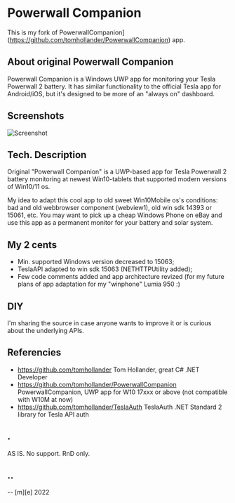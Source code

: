 # Powerwall Companion

This is my fork of PowerwallCompanion](https://github.com/tomhollander/PowerwallCompanion) app.

## About original Powerwall Companion
Powerwall Companion is a Windows UWP app for monitoring your Tesla Powerwall 2 battery. 
It has similar functionality to the official Tesla app for Android/iOS, but it's designed to be 
more of an "always on" dashboard. 

## Screenshots

![Screenshot](https://store-images.s-microsoft.com/image/apps.54033.14000336484942127.f545d0a4-400d-4e78-be28-379e86f514ee.6c12a244-49a9-47a0-a39f-4503e057a0b2?w=1399&h=832&q=90&format=jpg)


## Tech. Description
Original "Powerwall Companion" is a UWP-based app for Tesla Powerwall 2 battery monitoring at newest Win10-tablets that supported modern versions of Win10/11 os. 

My idea to adapt this cool app to old sweet Win10Mobile os's conditions: bad and old webbrowser component (webview1), old win sdk 14393 or 15061, etc.
You may want to pick up a cheap Windows Phone on eBay and use this app as a permanent monitor for your battery and solar system. 


## My 2 cents

- Min. supported Windows version decreased to 15063;
- TeslaAPI adapted to win sdk 15063 (NETHTTPUtility added);
- Few code comments added and app architecture revized (for my future plans of app adaptation for my "winphone" Lumia 950 :)


## DIY

I'm sharing the source in case anyone wants to improve it or is curious about the underlying APIs.

## Referencies

- https://github.com/tomhollander Tom Hollander, great C# .NET Developer
- https://github.com/tomhollander/PowerwallCompanion PowerwallCompanion, UWP app for W10 17xxx or above (not compatible with W10M at now)
- https://github.com/tomhollander/TeslaAuth TeslaAuth .NET Standard 2 library for Tesla API auth

## .
AS IS. No support. RnD only.

## ..
-- [m][e] 2022
